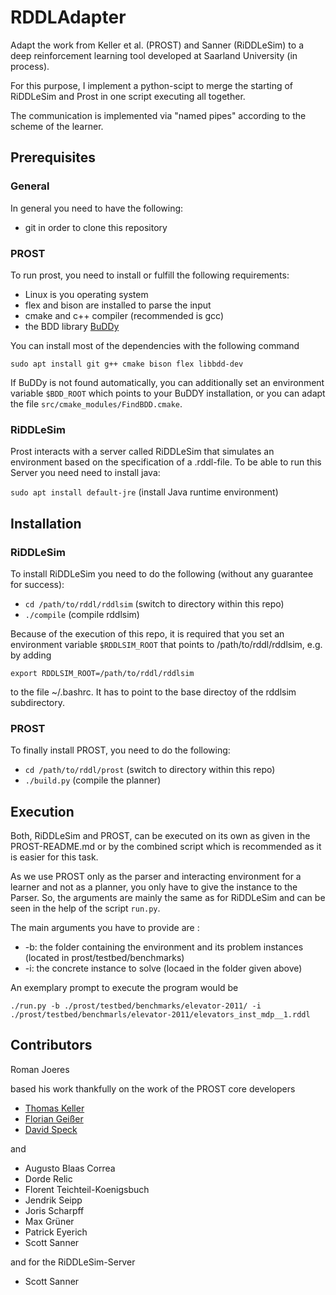 # RDDLAdapter

Adapt the work from Keller et al. (PROST) and Sanner (RiDDLeSim) to a 
deep reinforcement learning tool developed at Saarland University (in process).

For this purpose, I implement a python-scipt to merge the starting of RiDDLeSim 
and Prost in one script executing all together. 

The communication is implemented via "named pipes" according to the scheme of the learner.

## Prerequisites

### General

In general you need to have the following:

 * git in order to clone this repository

### PROST

To run prost, you need to install or fulfill the following requirements:

 * Linux is you operating system
 * flex and bison are installed to parse the input
 * cmake and c++ compiler (recommended is gcc)
 * the BDD library [BuDDy](http://sourceforge.net/projects/buddy)

You can install most of the dependencies with the following command

`sudo apt install git g++ cmake bison flex libbdd-dev`

If BuDDy is not found automatically, you can additionally set an
environment variable `$BDD_ROOT` which points to your BuDDY installation,
or you can adapt the file `src/cmake_modules/FindBDD.cmake`.

### RiDDLeSim

Prost interacts with a server called RiDDLeSim that simulates an environment 
based on the specification of a .rddl-file. To be able to run this Server you 
need need to install java:

`sudo apt install default-jre` (install Java runtime environment)

## Installation

### RiDDLeSim

To install RiDDLeSim you need to do the following (without any guarantee for success):

 * `cd /path/to/rddl/rddlsim` (switch to directory within this repo)
 * `./compile` (compile rddlsim)

Because of the execution of this repo, it is required that you set an environment
variable `$RDDLSIM_ROOT` that points to /path/to/rddl/rddlsim, e.g. by adding

`export RDDLSIM_ROOT=/path/to/rddl/rddlsim`

to the file ~/.bashrc. It has to point to the base directoy of the rddlsim subdirectory.

### PROST

To finally install PROST, you need to do the following:

 * `cd /path/to/rddl/prost` (switch to directory within this repo)
 * `./build.py` (compile the planner)

## Execution

Both, RiDDLeSim and PROST, can be executed on its own as given in the PROST-README.md 
or by the combined script which is recommended as it is easier for this task.

As we use PROST only as the parser and interacting environment for a learner and 
not as a planner, you only have to give the instance to the Parser. So, the arguments 
are mainly the same as for RiDDLeSim and can be seen in the help of the script `run.py`.

The main arguments you have to provide are :
 * -b: the folder containing the environment and its problem instances (located in prost/testbed/benchmarks)
 * -i: the concrete instance to solve (locaed in the folder given above)

An exemplary prompt to execute the program would be

`./run.py -b ./prost/testbed/benchmarks/elevator-2011/ -i ./prost/testbed/benchmarls/elevator-2011/elevators_inst_mdp__1.rddl`

## Contributors

Roman Joeres

based his work thankfully on the work of the PROST core developers 

 * [Thomas Keller](mailto:tho.keller@unibas.ch?subject=[Prost])
 * [Florian Geißer](mailto:florian.geisser@anu.edu.au?subject=[Prost])
 * [David Speck](mailto:speckd@informatik.uni-freiburg.de?subject=[Prost)

and 

 * Augusto Blaas Correa
 * Dorde Relic
 * Florent Teichteil-Koenigsbuch
 * Jendrik Seipp
 * Joris Scharpff
 * Max Grüner
 * Patrick Eyerich
 * Scott Sanner

and for the RiDDLeSim-Server 

 * Scott Sanner
